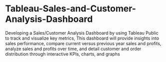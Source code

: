 # Tableau-Sales-and-Customer-Analysis-Dashboard
Developing a Sales/Customer Analysis Dashboard by using Tableau Public to track and visualize key metrics, This dashboard will provide insights into sales performance, compare current versus previous year sales and profits, analyze sales and profits over time, and detail customer and order distribution through interactive KPIs, charts, and graphs

